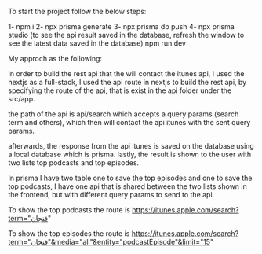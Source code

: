 To start the project follow the below steps:

1- npm i
2- npx prisma generate
3- npx prisma db push
4- npx prisma studio (to see the api result saved in the database, refresh the window to see the latest data saved in the database)
npm run dev

My approch as the following:

In order to build the rest api that the will contact the itunes api, I used the nextjs as a full-stack,
I used the api route in nextjs to build the rest api, by specifying the route of the api, that is exist in the api folder under the src/app.

the path of the api is api/search which accepts a query params (search term and others), which then will contact the api itunes with the sent query params.

afterwards, the response from the api itunes is saved on the database using a local database which is prisma.
lastly, the result is shown to the user with two lists top podcasts and top episodes.

In prisma I have two table one to save the top episodes and one to save the top podcasts,
I have one api that is shared between the two lists shown in the frontend, but with different query params to send to the api.

To show the top podcasts the route is https://itunes.apple.com/search?term="فنجان"

To show the top episodes the route is https://itunes.apple.com/search?term="فنجان"&media="all"&entity="podcastEpisode"&limit="15"
